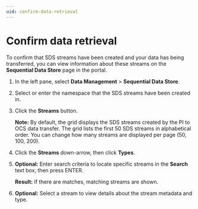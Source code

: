 ```yaml
---
uid: confirm-data-retrieval
---
```


# Confirm data retrieval

To confirm that SDS streams have been created and your data has being transferred, you can view information about these streams on the **Sequential Data Store** page in the portal.

1. In the left pane, select **Data Management** > **Sequential Data Store**.

1. Select or enter the namespace that the SDS streams have been created in.

1. Click the **Streams** button.
   
   **Note:** By default, the grid displays the SDS streams created by the PI to OCS data transfer. The grid lists the first 50 SDS streams in alphabetical order. You can change how many streams are displayed per page (50, 100, 200).

1. Click the **Streams** down-arrow, then click **Types**.

1. **Optional:** Enter search criteria to locate specific streams in the **Search** text box, then press ENTER.

      **Result:** If there are matches, matching streams are shown.

1. **Optional:** Select a stream to view details about the stream metadata and type.
